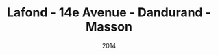 ---
title: Lafond - 14e Avenue - Dandurand - Masson
date: '2014'
type: ruelle_verte
district: rosemont
position: { lng: -73.57349421414237, lat: 45.55349361958244 }
image: ./12010584_899801706763749_3095498250483162616_o.jpg
credit: Arrondissement de Rosemont - La Petite-Patrie
creditlink: https://www.facebook.com/arrondissementRPP
---